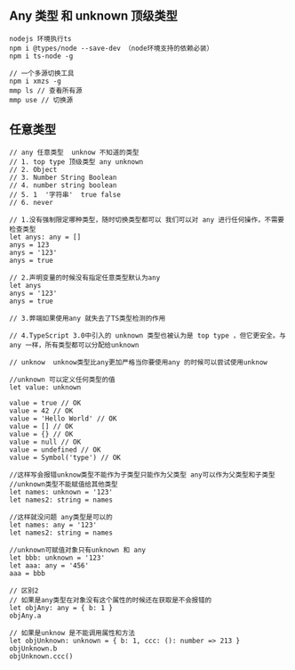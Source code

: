 ## Any 类型 和 unknown 顶级类型

    nodejs 环境执行ts
    npm i @types/node --save-dev （node环境支持的依赖必装）
    npm i ts-node -g

    // 一个多源切换工具
    npm i xmzs -g
    mmp ls // 查看所有源
    mmp use // 切换源

## 任意类型

    // any 任意类型  unknow 不知道的类型
    // 1. top type 顶级类型 any unknown
    // 2. Object
    // 3. Number String Boolean
    // 4. number string boolean
    // 5. 1  '字符串'  true false
    // 6. never

    // 1.没有强制限定哪种类型，随时切换类型都可以 我们可以对 any 进行任何操作，不需要检查类型
    let anys: any = []
    anys = 123
    anys = '123'
    anys = true

    // 2.声明变量的时候没有指定任意类型默认为any
    let anys
    anys = '123'
    anys = true

    // 3.弊端如果使用any 就失去了TS类型检测的作用

    // 4.TypeScript 3.0中引入的 unknown 类型也被认为是 top type ，但它更安全。与 any 一样，所有类型都可以分配给unknown

    // unknow  unknow类型比any更加严格当你要使用any 的时候可以尝试使用unknow

    //unknown 可以定义任何类型的值
    let value: unknown

    value = true // OK
    value = 42 // OK
    value = 'Hello World' // OK
    value = [] // OK
    value = {} // OK
    value = null // OK
    value = undefined // OK
    value = Symbol('type') // OK

    //这样写会报错unknow类型不能作为子类型只能作为父类型 any可以作为父类型和子类型
    //unknown类型不能赋值给其他类型
    let names: unknown = '123'
    let names2: string = names

    //这样就没问题 any类型是可以的
    let names: any = '123'
    let names2: string = names

    //unknown可赋值对象只有unknown 和 any
    let bbb: unknown = '123'
    let aaa: any = '456'
    aaa = bbb

    // 区别2
    // 如果是any类型在对象没有这个属性的时候还在获取是不会报错的
    let objAny: any = { b: 1 }
    objAny.a

    // 如果是unknow 是不能调用属性和方法
    let objUnknown: unknown = { b: 1, ccc: (): number => 213 }
    objUnknown.b
    objUnknown.ccc()
